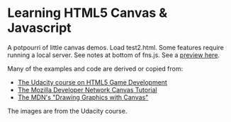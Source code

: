 Learning HTML5 Canvas & Javascript
==================================

A potpourri of little canvas demos.  Load test2.html.  Some features require running a local server.  See notes at bottom of fns.js.  See a [preview here](http://htmlpreview.github.com/?https://github.com/boes-matt/html5-demos/blob/master/test2.html).

Many of the examples and code are derived or copied from:
- [The Udacity course on HTML5 Game Development](https://www.udacity.com/course/cs255)
- [The Mozilla Developer Network Canvas Tutorial](https://developer.mozilla.org/en-US/docs/HTML/Canvas/Tutorial)
- [The MDN's "Drawing Graphics with Canvas"](https://developer.mozilla.org/en-US/docs/HTML/Canvas/Drawing_Graphics_with_Canvas)

The images are from the Udacity course.
